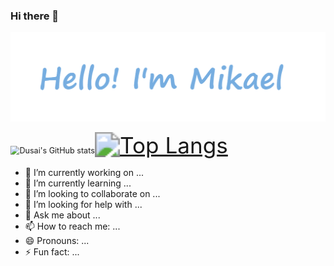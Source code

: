 ### Hi there 👋

![info](./info.png)

<img src="https://github-readme-stats.vercel.app/api?username=Mikaelemmmm&show_icons=true&theme=radical&count_private=true" alt="Dusai's GitHub stats" style="zoom:90%;" />[<img src="https://github-readme-stats.vercel.app/api/top-langs/?username=Mikaelemmmm&hide_progress=true&theme=radical&count_private=true" alt="Top Langs" style="zoom: 251%;" />](https://github.com/anuraghazra/github-readme-stats)



- 🔭 I’m currently working on ...
- 🌱 I’m currently learning ...
- 👯 I’m looking to collaborate on ...
- 🤔 I’m looking for help with ...
- 💬 Ask me about ...
- 📫 How to reach me: ...
- 😄 Pronouns: ...
- ⚡ Fun fact: ...
